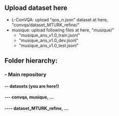 ## Upload dataset here

- L-ConVQA: upload "qos_n.json" dataset at here, "convqa/dataset_MTURK_refine/"
- musique: upload following files at here, "musique/"
    * "musique_ans_v1.0_train.jsonl"
    * "musique_ans_v1.0_dev.jsonl"
    * "musique_ans_v1.0_test.jsonl"


## Folder hierarchy:

### - Main repository
#### -- datasets (you are here!)
#### --- convqa, musique, ...
#### ---- dataset_MTURK_refine, ...